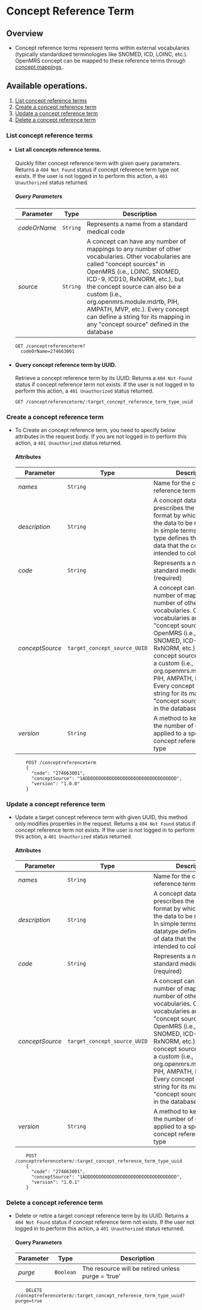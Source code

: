# Concept Reference Term

## Overview

* Concept reference terms represent terms within external vocabularies (typically standardized terminologies like SNOMED, ICD, LOINC, etc.). OpenMRS concept can be mapped to these reference terms through [concept mappings](concept_mapping.md). 
  
## Available operations. 
1.  [List concept reference terms](#list-concept-reference-terms)
2.  [Create a concept reference term](#create-a-concept-reference-term)
3.  [Update a concept reference term](#update-a-concept-reference-term)
4.  [Delete a concept reference term](#delete-a-concept-reference-term)

### List concept reference terms

* #### List all concepts reference terms.

    Quickly filter concept reference term with given query parameters. Returns a `404 Not Found` status if concept reference term type not exists. If the user is not logged in to perform this action, a `401 Unauthorized` status returned.

    ##### Query Parameters

    Parameter | Type | Description
    --- | --- | ---
    *codeOrName* | `String` |  Represents a name from a standard medical code
    *source* | `String` | A concept can have any number of mappings to any number of other vocabularies. Other vocabularies are called "concept sources" in OpenMRS (i.e., LOINC, SNOMED, ICD-9, ICD10, RxNORM, etc.), but the concept source can also be a custom (i.e., org.openmrs.module.mdrtb, PIH, AMPATH, MVP, etc.). Every concept can define a string for its mapping in any "concept source" defined in the database

    ```console
    GET /conceptreferenceterm?
      codeOrName=274663001
     ```

* #### Query concept reference term by UUID.

    Retrieve a concept reference term by its UUID. Returns a `404 Not Found` status if concept reference term not exists. If the user is not logged in to perform this action, a `401 Unauthorized` status returned.

    ```console
    GET /conceptreferenceterm/:target_concept_reference_term_type_uuid
    ```

### Create a concept reference term

* To Create an concept reference term, you need to specify below attributes in the request body. If you are not logged in to perform this action,
 a `401 Unauthorized` status returned.

    #### Attributes

    Parameter | Type | Description
    --- | --- | ---
    *names* | `String` | Name for the concept reference term
    *description* | `String` | A concept datatype prescribes the structured format by which you desire the data to be represented. In simple terms, the data type defines the type of data that the concept is intended to collect
    *code* | `String` | Represents a name from a standard medical code (required)
    *conceptSource* | `target_concept_source_UUID` | A concept can have any number of mappings to any number of other vocabularies. Other vocabularies are called "concept sources" in OpenMRS (i.e., LOINC, SNOMED, ICD-9, ICD10, RxNORM, etc.), but the concept source can also be a custom (i.e., org.openmrs.module.mdrtb, PIH, AMPATH, MVP, etc.). Every concept can define a string for its mapping in any "concept source" defined in the database (required)
    *version* | `String` | A method to keep track of the number of updates applied to a specific concept reference term type

    ```console
        POST /conceptreferenceterm
        {
          "code": "274663001",
          "conceptSource": "1ADDDDDDDDDDDDDDDDDDDDDDDDDDDDDDDDDD",
          "version": "1.0.0"
        }
    ```
### Update a concept reference term

*  Update a target concept reference term with given UUID, this method only modifies properties in the request. Returns a `404 Not Found` 
status if concept reference term not exists. If the user is not logged in to perform this action, a `401 Unauthorized` status returned.

    #### Attributes

    Parameter | Type | Description
    --- | --- | ---
    *names* | `String` | Name for the concept reference term
    *description* | `String` | A concept datatype prescribes the structured format by which you desire the data to be represented. In simple terms, the datatype defines the type of data that the concept is intended to collect
    *code* | `String` | Represents a name from a standard medical code (required)
    *conceptSource* | `target_concept_source_UUID` | A concept can have any number of mappings to any number of other vocabularies. Other vocabularies are called "concept sources" in OpenMRS (i.e., LOINC, SNOMED, ICD-9, ICD10, RxNORM, etc.), but the concept source can also be a custom (i.e., org.openmrs.module.mdrtb, PIH, AMPATH, MVP, etc.). Every concept can define a string for its mapping in any "concept source" defined in the database (required)
    *version* | `String` | A method to keep track of the number of updates applied to a specific concept reference term type

    ```console
        POST /conceptreferenceterm/:target_concept_reference_term_type_uuid
        {
          "code": "274663001",
          "conceptSource": "1ADDDDDDDDDDDDDDDDDDDDDDDDDDDDDDDDDD",
          "version": "1.0.1"
        }
    ```

### Delete a concept reference term

* Delete or retire a target concept reference term by its UUID. Returns a `404 Not Found` status if concept reference term not exists. If the user not logged in to perform this action, a `401 Unauthorized` status returned.

    #### Query Parameters

    Parameter | Type | Description
    --- | --- | ---
    *purge* | `Boolean` | The resource will be retired unless purge = ‘true’

    ```console
        DELETE /conceptreferenceterm/:target_concept_reference_term_type_uuid?purge=true
     ```
